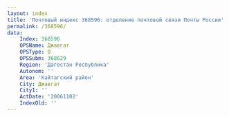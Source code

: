 ```yaml
---
layout: index
title: 'Почтовый индекс 368596: отделение почтовой связи Почты России'
permalink: /368596/
data:
    Index: 368596
    OPSName: Джавгат
    OPSType: О
    OPSSubm: 368629
    Region: 'Дагестан Республика'
    Autonom: ''
    Area: 'Кайтагский район'
    City: Джавгат
    City1: ''
    ActDate: '20061102'
    IndexOld: ''
---
```

